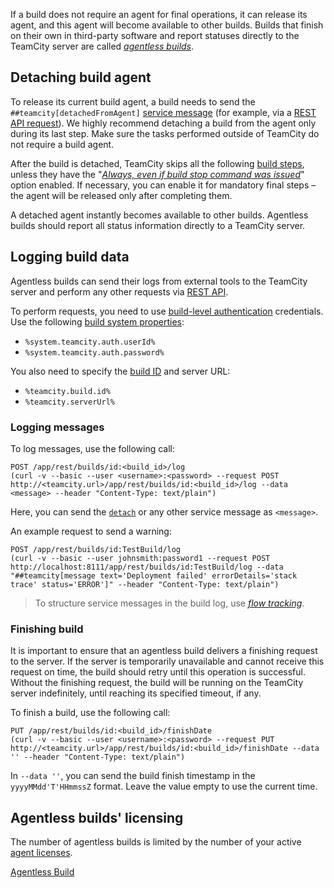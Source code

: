 [//]: # (title: Managing Agentless Builds)
[//]: # (auxiliary-id: Managing Agentless Builds)

If a build does not require an agent for final operations, it can release its agent, and this agent will become available to other builds. Builds that finish on their own in third-party software and report statuses directly to the TeamCity server are called [_agentless builds_](agentless-build.md).

## Detaching build agent

To release its current build agent, a build needs to send the `##teamcity[detachedFromAgent]` [service message](service-messages.md) (for example, via a [REST API request](#Logging+messages)). We highly recommend detaching a build from the agent only during its last step. Make sure the tasks performed outside of TeamCity do not require a build agent.

After the build is detached, TeamCity skips all the following [build steps](configuring-build-steps.md), unless they have the "[_Always, even if build stop command was issued_](configuring-build-steps.md#Execution+policy)" option enabled. If necessary, you can enable it for mandatory final steps – the agent will be released only after completing them.
                        
A detached agent instantly becomes available to other builds. Agentless builds should report all status information directly to a TeamCity server.

## Logging build data

Agentless builds can send their logs from external tools to the TeamCity server and perform any other requests via [REST API](rest-api.md).

To perform requests, you need to use [build-level authentication](artifact-dependencies.md#Build-level+authentication) credentials. Use the following [build system properties](configuring-build-parameters.md):
* `%system.teamcity.auth.userId%`
* `%system.teamcity.auth.password%`

You also need to specify the [build ID](working-with-build-results.md#Internal+Build+ID) and server URL:
* `%teamcity.build.id%`
* `%teamcity.serverUrl%`

### Logging messages

To log messages, use the following call:

```shell script
POST /app/rest/builds/id:<build_id>/log 
(curl -v --basic --user <username>:<password> --request POST http://<teamcity.url>/app/rest/builds/id:<build_id>/log --data <message> --header "Content-Type: text/plain")
```

Here, you can send the [`detach`](#Detaching+build+agent) or any other service message as `<message>`.

An example request to send a warning:

```shell script
POST /app/rest/builds/id:TestBuild/log 
(curl -v --basic --user johnsmith:password1 --request POST http://localhost:8111/app/rest/builds/id:TestBuild/log --data "##teamcity[message text='Deployment failed' errorDetails='stack trace' status='ERROR']" --header "Content-Type: text/plain")
```

>To structure service messages in the build log, use [_flow tracking_](service-messages.md#Message+FlowId).

### Finishing build

It is important to ensure that an agentless build delivers a finishing request to the server. If the server is temporarily unavailable and cannot receive this request on time, the build should retry until this operation is successful. Without the finishing request, the build will be running on the TeamCity server indefinitely, until reaching its specified timeout, if any.

To finish a build, use the following call:

```shell script
PUT /app/rest/builds/id:<build_id>/finishDate
(curl -v --basic --user <username>:<password> --request PUT http://<teamcity.url>/app/rest/builds/id:<build_id>/finishDate --data '' --header "Content-Type: text/plain")
```

In `--data ''`, you can send the build finish timestamp in the `yyyyMMdd'T'HHmmssZ` format. Leave the value empty to use the current time.

<anchor name="agentless-licensing"/>

## Agentless builds' licensing

The number of agentless builds is limited by the number of your active [agent licenses](licensing-policy.md#Number+of+Agents).

<seealso>
        <category ref="concepts">
            <a href="agentless-build.md">Agentless Build</a>
        </category>
</seealso>

